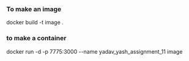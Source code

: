 ### To make an image
docker build -t image .

### to make  a container
docker run -d -p 7775:3000 --name yadav_yash_assignment_11 image
